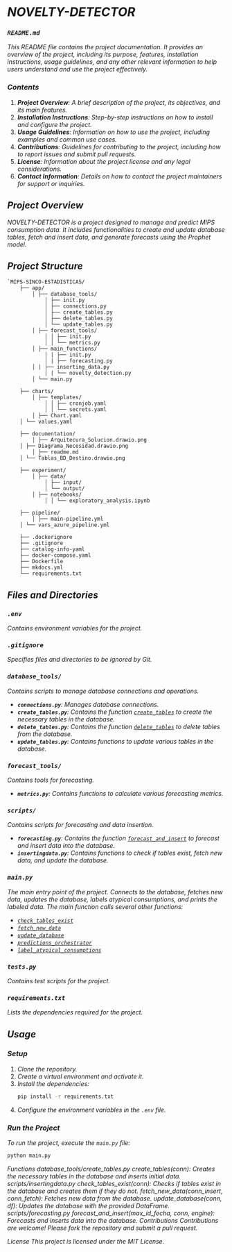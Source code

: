 # *NOVELTY-DETECTOR*

### *`README.md`*

*This README file contains the project documentation. It provides an overview of the project, including its purpose, features, installation instructions, usage guidelines, and any other relevant information to help users understand and use the project effectively.*

### *Contents*

1. ***Project Overview**: A brief description of the project, its objectives, and its main features.*
2. ***Installation Instructions**: Step-by-step instructions on how to install and configure the project.*
3. ***Usage Guidelines**: Information on how to use the project, including examples and common use cases.*
4. ***Contributions**: Guidelines for contributing to the project, including how to report issues and submit pull requests.*
5. ***License**: Information about the project license and any legal considerations.*
6. ***Contact Information**: Details on how to contact the project maintainers for support or inquiries.*

## *Project Overview*

*NOVELTY-DETECTOR is a project designed to manage and predict MIPS consumption data. It includes functionalities to create and update database tables, fetch and insert data, and generate forecasts using the Prophet model.*

## *Project Structure*

```
`MIPS-SINCO-ESTADISTICAS/
    ├── app/
    	│ ├── database_tools/ 
        	│ ├── init.py 
        	│ ├── connections.py 
        	│ ├── create_tables.py 
        	│ ├── delete_tables.py 
        	│ └── update_tables.py 
    	│ ├── forecast_tools/ 
        	│ │ ├── init.py 
        	│ │ └── metrics.py
    	│ ├── main_functions/ 
        	│ | ├── init.py
        	│ | ├── forecasting.py
		│ | ├── inserting_data.py 
        	│ | └── novelty_detection.py
    	│ └── main.py

    ├── charts/
    	│ ├── templates/ 
        	│ │ ├── cronjob.yaml
        	│ │ └── secrets.yaml
    	│ ├── Chart.yaml
	│ └── values.yaml

    ├── documentation/
    	│ ├── Arquitecura_Solucion.drawio.png 
	│ ├── Diagrama_Necesidad.drawio.png
    	│ ├── readme.md
	│ └── Tablas_BD_Destino.drawio.png

    ├── experiment/
    	│ ├── data/ 
        	│ ├── input/ 
        	│ └── output/
    	│ ├── notebooks/ 
        	│ │ └── exploratory_analysis.ipynb

    ├── pipeline/
    	│ ├── main-pipeline.yml
	│ └── vars_azure_pipeline.yml

    ├── .dockerignore
    ├── .gitignore
    ├── catalog-info-yaml
    ├── docker-compose.yaml
    ├── Dockerfile
    ├── mkdocs.yml
    └── requirements.txt 
```

## *Files and Directories*

### *`.env`*

*Contains environment variables for the project.*

### *`.gitignore`*

*Specifies files and directories to be ignored by Git.*

### *`database_tools/`*

*Contains scripts to manage database connections and operations.*

- ***`connections.py`**: Manages database connections.*
- ***`create_tables.py`**: Contains the function [`create_tables`](database_tools/create_tables.py) to create the necessary tables in the database.*
- ***`delete_tables.py`**: Contains the function [`delete_tables`](database_tools/delete_tables.py) to delete tables from the database.*
- ***`update_tables.py`**: Contains functions to update various tables in the database.*

### *`forecast_tools/`*

*Contains tools for forecasting.*

- ***`metrics.py`**: Contains functions to calculate various forecasting metrics.*

### *`scripts/`*

*Contains scripts for forecasting and data insertion.*

- ***`forecasting.py`**: Contains the function [`forecast_and_insert`](scripts/forecasting.py) to forecast and insert data into the database.*
- ***`insertingdata.py`**: Contains functions to check if tables exist, fetch new data, and update the database.*

### *`main.py`*

*The main entry point of the project. Connects to the database, fetches new data, updates the database, labels atypical consumptions, and prints the labeled data. The main function calls several other functions:*

- [*`check_tables_exist`*](scripts/insertingdata.py)
- [*`fetch_new_data`*](scripts/insertingdata.py)
- [*`update_database`*](scripts/insertingdata.py)
- [*`predictions_orchestrator`*](scripts/forecasting.py)
- [*`label_atypical_consumptions`*](database_tools/update_tables.py)

### *`tests.py`*

*Contains test scripts for the project.*

### *`requirements.txt`*

*Lists the dependencies required for the project.*

## *Usage*

### *Setup*

1. *Clone the repository.*
2. *Create a virtual environment and activate it.*
3. *Install the dependencies:*
   ```sh
   pip install -r requirements.txt
   ```
4. *Configure the environment variables in the `.env` file.*

### *Run the Project*

*To run the project, execute the `main.py` file:*

```sh
python main.py
```

*Functions
database_tools/create_tables.py
create_tables(conn): Creates the necessary tables in the database and inserts initial data.
scripts/insertingdata.py
check_tables_exist(conn): Checks if tables exist in the database and creates them if they do not.
fetch_new_data(conn_insert, conn_fetch): Fetches new data from the database.
update_database(conn, df): Updates the database with the provided DataFrame.
scripts/forecasting.py
forecast_and_insert(max_id_fecha, conn, engine): Forecasts and inserts data into the database.
Contributions
Contributions are welcome! Please fork the repository and submit a pull request.*

*License
This project is licensed under the MIT License.*
